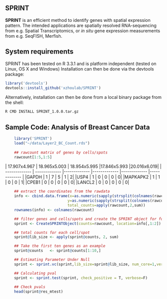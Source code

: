 
## SPRINT

**SPRINT** is an efficient method to identify genes with spatial expression pattern. 
The intended applications are spatially resolved RNA-sequencing from e.g.
Spatial Transcriptomics, or *in situ* gene expression measurements from
e.g. SeqFISH, Merfish.

## System requirements
SPRINT has been tested on R 3.3.1 and is platform independent (tested on Linux, OS X and Windows)
Installation can then be done via the devtools package:

```R
library('devtools')
devtools::install_github('xzhoulab/SPRINT')
```
Alternatively, installation can then be done from a local binary package from the shell:
```bash
R CMD INSTALL SPRINT_1.0.0.tar.gz
```



## Sample Code: Analysis of Breast Cancer Data
```R
    library('SPRINT')
    load("~/data/Layer2_BC_Count.rds")
     
    ## rawcount matrix of genes by cells/spots
    rawcount[1:5,1:5]
```

| 17.907x4.967 | 18.965x5.003 | 18.954x5.995 |17.846x5.993 |20.016x6.019|
| ------------- | ------------- |------------- |------------- |------------- |------------- |
|GAPDH          |     1         |   7          |  5          |  1      |      2|
|USP4           |     1         |   0          |  0          |  0      |      0|
|MAPKAPK2       |     1         |   1          |  0          |  0      |      1|
|CPEB1          |     0         |   0          |  0          |  0      |      0|
|LANCL2         |     0         |   0          |  0          |  0      |      0|
```R
    ## extract the coordinates from the rawdata
    info <- cbind.data.frame(x=as.numeric(sapply(strsplit(colnames(rawcount),split="x"),"[",1)),
                            y=as.numeric(sapply(strsplit(colnames(rawcount),split="x"),"[",2)),
                            total_counts=apply(rawcount,2,sum))
    rownames(info) <- colnames(rawcount)

    ## filter genes and cells/spots and create the SPRINT object for following analysis
    sprint <- CreateSPRINTObject(counts=rawcount, location=info[,1:2])

    ## total counts for each cell/spot
    sprint@lib_size <- apply(sprint@counts, 2, sum)

    ## Take the first ten genes as an example
    sprint@counts   <- sprint@counts[1:10,]

    ## Estimating Parameter Under Null
    sprint <- sprint.vc(sprint,lib_size=sprint@lib_size, num_core=1,verbose=F)

    ## Calculating pval
    sprint <- sprint.test(sprint, check_positive = T, verbose=F)
    
    ## Check pvals 
    head(sprint@res_mtest)
```











